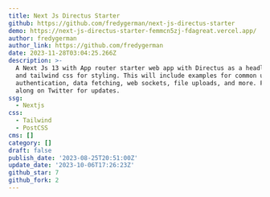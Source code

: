 ```yaml
---
title: Next Js Directus Starter
github: https://github.com/fredygerman/next-js-directus-starter
demo: https://next-js-directus-starter-femmcn5zj-fdagreat.vercel.app/
author: fredygerman
author_link: https://github.com/fredygerman
date: 2023-11-28T03:04:25.266Z
description: >-
  A Next Js 13 with App router starter web app with Directus as a headless Cms
  and tailwind css for styling. This will include examples for common uses like
  authentication, data fetching, web sockets, file uploads, and more. Follow
  along on Twitter for updates.
ssg:
  - Nextjs
css:
  - Tailwind
  - PostCSS
cms: []
category: []
draft: false
publish_date: '2023-08-25T20:51:00Z'
update_date: '2023-10-06T17:26:23Z'
github_star: 7
github_fork: 2
---
```

